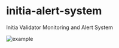# initia-alert-system
Initia Validator Monitoring and Alert System

![example](https://i.hizliresim.com/ffjugcp.png)
